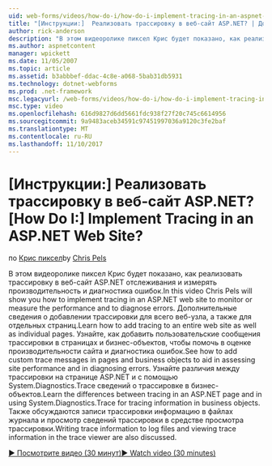 ```yaml
---
uid: web-forms/videos/how-do-i/how-do-i-implement-tracing-in-an-aspnet-web-site
title: "[Инструкции:]  Реализовать трассировку в веб-сайт ASP.NET? | Документы Майкрософт"
author: rick-anderson
description: "В этом видеоролике пиксел Крис будет показано, как реализовать трассировку в веб-сайт ASP.NET отслеживания и измерять производительность и диагностика ошибок. Узнать, Кому..."
ms.author: aspnetcontent
manager: wpickett
ms.date: 11/05/2007
ms.topic: article
ms.assetid: b3abbbef-ddac-4c8e-a068-5bab31db5931
ms.technology: dotnet-webforms
ms.prod: .net-framework
msc.legacyurl: /web-forms/videos/how-do-i/how-do-i-implement-tracing-in-an-aspnet-web-site
msc.type: video
ms.openlocfilehash: 616d9827d6dd5661fdc938f27f20c745c6614956
ms.sourcegitcommit: 9a9483aceb34591c97451997036a9120c3fe2baf
ms.translationtype: MT
ms.contentlocale: ru-RU
ms.lasthandoff: 11/10/2017
---
```

<a name="how-do-i--implement-tracing-in-an-aspnet-web-site"></a><span data-ttu-id="e8014-105">[Инструкции:]  Реализовать трассировку в веб-сайт ASP.NET?</span><span class="sxs-lookup"><span data-stu-id="e8014-105">[How Do I:]  Implement Tracing in an ASP.NET Web Site?</span></span>
====================
<span data-ttu-id="e8014-106">по [Крис пиксел](https://twitter.com/chrispels)</span><span class="sxs-lookup"><span data-stu-id="e8014-106">by [Chris Pels](https://twitter.com/chrispels)</span></span>

<span data-ttu-id="e8014-107">В этом видеоролике пиксел Крис будет показано, как реализовать трассировку в веб-сайт ASP.NET отслеживания и измерять производительность и диагностика ошибок.</span><span class="sxs-lookup"><span data-stu-id="e8014-107">In this video Chris Pels will show you how to implement tracing in an ASP.NET web site to monitor or measure the performance and to diagnose errors.</span></span> <span data-ttu-id="e8014-108">Дополнительные сведения о добавлении трассировки для всего веб-узла, а также для отдельных страниц.</span><span class="sxs-lookup"><span data-stu-id="e8014-108">Learn how to add tracing to an entire web site as well as individual pages.</span></span> <span data-ttu-id="e8014-109">Узнайте, как добавить пользовательские сообщения трассировки в страницах и бизнес-объектов, чтобы помочь в оценке производительности сайта и диагностика ошибок.</span><span class="sxs-lookup"><span data-stu-id="e8014-109">See how to add custom trace messages in pages and business objects to aid in assessing site performance and in diagnosing errors.</span></span> <span data-ttu-id="e8014-110">Узнайте различия между трассировки на странице ASP.NET и с помощью System.Diagnostics.Trace сведений о трассировке в бизнес-объектов.</span><span class="sxs-lookup"><span data-stu-id="e8014-110">Learn the differences between tracing in an ASP.NET page and in using System.Diagnostics.Trace for tracing information in business objects.</span></span> <span data-ttu-id="e8014-111">Также обсуждаются записи трассировки информацию в файлах журнала и просмотр сведений трассировки в средстве просмотра трассировки.</span><span class="sxs-lookup"><span data-stu-id="e8014-111">Writing trace information to log files and viewing trace information in the trace viewer are also discussed.</span></span>

[<span data-ttu-id="e8014-112">&#9654; Посмотрите видео (30 минут)</span><span class="sxs-lookup"><span data-stu-id="e8014-112">&#9654; Watch video (30 minutes)</span></span>](https://channel9.msdn.com/Blogs/ASP-NET-Site-Videos/how-do-i-implement-tracing-in-an-aspnet-web-site)
